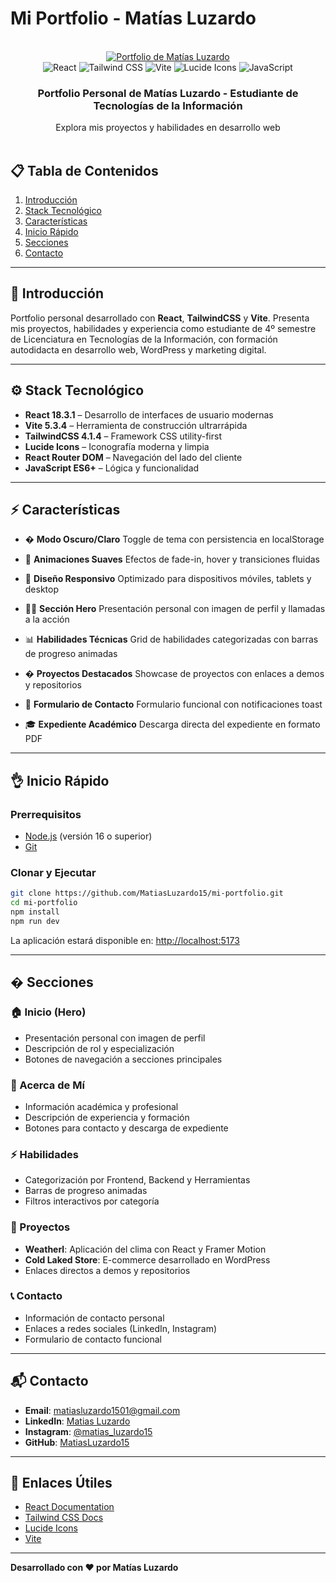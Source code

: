 # Mi Portfolio - Matías Luzardo

<div align="center">
  <br />
  <a href="https://github.com/MatiasLuzardo15/mi-portfolio" target="_blank">
    <img src="./banner.png" alt="Portfolio de Matías Luzardo">
  </a>
  <br />
  <div>
    <img src="https://img.shields.io/badge/-React-61DAFB?style=for-the-badge&logo=react&logoColor=black" alt="React" />
    <img src="https://img.shields.io/badge/-TailwindCSS-06B6D4?style=for-the-badge&logo=tailwindcss" alt="Tailwind CSS" />
    <img src="https://img.shields.io/badge/-Vite-646CFF?style=for-the-badge&logo=vite&logoColor=white" alt="Vite" />
    <img src="https://img.shields.io/badge/-Lucide Icons-FD4D4D?style=for-the-badge&logo=lucide" alt="Lucide Icons" />
    <img src="https://img.shields.io/badge/-JavaScript-F7DF1E?style=for-the-badge&logo=javascript&logoColor=black" alt="JavaScript" />
  </div>
  <h3 align="center">Portfolio Personal de Matías Luzardo - Estudiante de Tecnologías de la Información</h3>
  <div align="center">
    Explora mis proyectos y habilidades en desarrollo web
  </div>
  <br />
</div>

## 📋 Tabla de Contenidos

1. [Introducción](#-introducción)
2. [Stack Tecnológico](#-stack-tecnológico)
3. [Características](#-características)
4. [Inicio Rápido](#-inicio-rápido)
5. [Secciones](#-secciones)
6. [Contacto](#-contacto)

---

## 🚀 Introducción

Portfolio personal desarrollado con **React**, **TailwindCSS** y **Vite**. Presenta mis proyectos, habilidades y experiencia como estudiante de 4º semestre de Licenciatura en Tecnologías de la Información, con formación autodidacta en desarrollo web, WordPress y marketing digital.

---

## ⚙️ Stack Tecnológico

* **React 18.3.1** – Desarrollo de interfaces de usuario modernas
* **Vite 5.3.4** – Herramienta de construcción ultrarrápida
* **TailwindCSS 4.1.4** – Framework CSS utility-first
* **Lucide Icons** – Iconografía moderna y limpia
* **React Router DOM** – Navegación del lado del cliente
* **JavaScript ES6+** – Lógica y funcionalidad

---

## ⚡️ Características

* � **Modo Oscuro/Claro**
  Toggle de tema con persistencia en localStorage

* 💫 **Animaciones Suaves**
  Efectos de fade-in, hover y transiciones fluidas

* 📱 **Diseño Responsivo**
  Optimizado para dispositivos móviles, tablets y desktop

* 👨‍💻 **Sección Hero**
  Presentación personal con imagen de perfil y llamadas a la acción

* 📊 **Habilidades Técnicas**
  Grid de habilidades categorizadas con barras de progreso animadas

* � **Proyectos Destacados**
  Showcase de proyectos con enlaces a demos y repositorios

* 📩 **Formulario de Contacto**
  Formulario funcional con notificaciones toast

* 🎓 **Expediente Académico**
  Descarga directa del expediente en formato PDF

---

## 👌 Inicio Rápido

### Prerrequisitos

* [Node.js](https://nodejs.org/) (versión 16 o superior)
* [Git](https://git-scm.com/)

### Clonar y Ejecutar

```bash
git clone https://github.com/MatiasLuzardo15/mi-portfolio.git
cd mi-portfolio
npm install
npm run dev
```

La aplicación estará disponible en: [http://localhost:5173](http://localhost:5173)

---

## � Secciones

### 🏠 Inicio (Hero)
- Presentación personal con imagen de perfil
- Descripción de rol y especialización
- Botones de navegación a secciones principales

### 👤 Acerca de Mí
- Información académica y profesional
- Descripción de experiencia y formación
- Botones para contacto y descarga de expediente

### ⚡ Habilidades
- Categorización por Frontend, Backend y Herramientas
- Barras de progreso animadas
- Filtros interactivos por categoría

### 📁 Proyectos
- **Weatherl**: Aplicación del clima con React y Framer Motion
- **Cold Laked Store**: E-commerce desarrollado en WordPress
- Enlaces directos a demos y repositorios

### 📞 Contacto
- Información de contacto personal
- Enlaces a redes sociales (LinkedIn, Instagram)
- Formulario de contacto funcional

---

## 📬 Contacto

* **Email**: matiasluzardo1501@gmail.com
* **LinkedIn**: [Matias Luzardo](https://www.linkedin.com/in/matias-luzardo-8bb785264/)
* **Instagram**: [@matias_luzardo15](https://www.instagram.com/matias_luzardo15/)
* **GitHub**: [MatiasLuzardo15](https://github.com/MatiasLuzardo15)

---

## 🔗 Enlaces Útiles

* [React Documentation](https://reactjs.org/)
* [Tailwind CSS Docs](https://tailwindcss.com/)
* [Lucide Icons](https://lucide.dev/)
* [Vite](https://vitejs.dev/)

---

**Desarrollado con ❤️ por Matías Luzardo**
